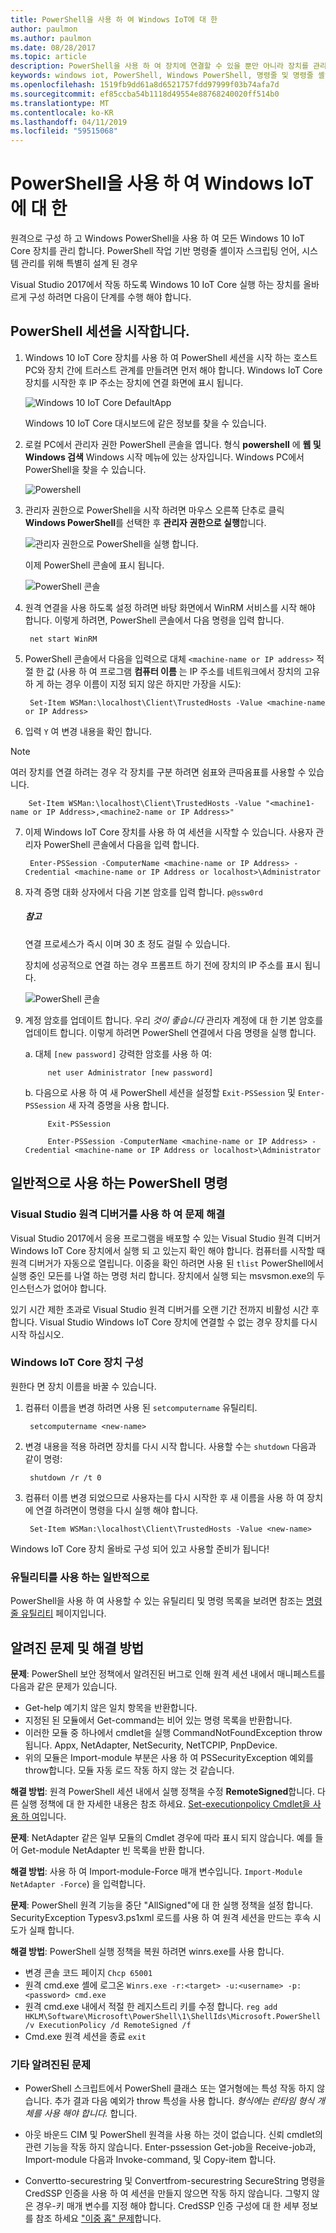 ```yaml
---
title: PowerShell을 사용 하 여 Windows IoT에 대 한
author: paulmon
ms.author: paulmon
ms.date: 08/28/2017
ms.topic: article
description: PowerShell을 사용 하 여 장치에 연결할 수 있을 뿐만 아니라 장치를 관리 하는 방법에 알아봅니다.
keywords: windows iot, PowerShell, Windows PowerShell, 명령줄 및 명령줄 셸입니다
ms.openlocfilehash: 1519fb9dd61a8d6521757fdd97999f03b74afa7d
ms.sourcegitcommit: ef85ccba54b1118d49554e88768240020ff514b0
ms.translationtype: MT
ms.contentlocale: ko-KR
ms.lasthandoff: 04/11/2019
ms.locfileid: "59515068"
---
```

# <a name="using-powershell-for-windows-iot"></a>PowerShell을 사용 하 여 Windows IoT에 대 한

원격으로 구성 하 고 Windows PowerShell을 사용 하 여 모든 Windows 10 IoT Core 장치를 관리 합니다.
PowerShell 작업 기반 명령줄 셸이자 스크립팅 언어, 시스템 관리를 위해 특별히 설계 된 경우

Visual Studio 2017에서 작동 하도록 Windows 10 IoT Core 실행 하는 장치를 올바르게 구성 하려면 다음이 단계를 수행 해야 합니다.

## <a name="initiating-a-powershell-session"></a>PowerShell 세션을 시작합니다.
1. Windows 10 IoT Core 장치를 사용 하 여 PowerShell 세션을 시작 하는 호스트 PC와 장치 간에 트러스트 관계를 만들려면 먼저 해야 합니다. Windows IoT Core 장치를 시작한 후 IP 주소는 장치에 연결 화면에 표시 됩니다.

    ![Windows 10 IoT Core DefaultApp](../media/PowerShell/DefaultApp.png)

   Windows 10 IoT Core 대시보드에 같은 정보를 찾을 수 있습니다.

2. 로컬 PC에서 관리자 권한 PowerShell 콘솔을 엽니다. 형식 **powershell** 에 **웹 및 Windows 검색** Windows 시작 메뉴에 있는 상자입니다. Windows PC에서 PowerShell을 찾을 수 있습니다.

    ![Powershell](../media/PowerShell/start-ps.png)

3. 관리자 권한으로 PowerShell을 시작 하려면 마우스 오른쪽 단추로 클릭 **Windows PowerShell**를 선택한 후 **관리자 권한으로 실행**합니다.

    ![관리자 권한으로 PowerShell을 실행 합니다.](../media/PowerShell/start-ps2.png)

   이제 PowerShell 콘솔에 표시 됩니다.

    ![PowerShell 콘솔](../media/PowerShell/ps.PNG)

4. 원격 연결을 사용 하도록 설정 하려면 바탕 화면에서 WinRM 서비스를 시작 해야 합니다. 이렇게 하려면, PowerShell 콘솔에서 다음 명령을 입력 합니다.

        net start WinRM

5. PowerShell 콘솔에서 다음을 입력으로 대체 `<machine-name or IP address>` 적절 한 값 (사용 하 여 프로그램 **컴퓨터 이름** 는 IP 주소를 네트워크에서 장치의 고유 하 게 하는 경우 이름이 지정 되지 않은 하지만 가장을 시도):

        Set-Item WSMan:\localhost\Client\TrustedHosts -Value <machine-name or IP Address>

6. 입력 `Y` 여 변경 내용을 확인 합니다.

> [!NOTE]
> 여러 장치를 연결 하려는 경우 각 장치를 구분 하려면 쉼표와 큰따옴표를 사용할 수 있습니다.
        
        Set-Item WSMan:\localhost\Client\TrustedHosts -Value "<machine1-name or IP Address>,<machine2-name or IP Address>"
    
7. 이제 Windows IoT Core 장치를 사용 하 여 세션을 시작할 수 있습니다. 사용자 관리자 PowerShell 콘솔에서 다음을 입력 합니다.

        Enter-PSSession -ComputerName <machine-name or IP Address> -Credential <machine-name or IP Address or localhost>\Administrator

8. 자격 증명 대화 상자에서 다음 기본 암호를 입력 합니다. `p@ssw0rd`
    
    <div class="alert alert-note">
      <h5><span class="win-icon win-icon-Page"></span> 참고 </h5>
      <p>연결 프로세스가 즉시 이며 30 초 정도 걸릴 수 있습니다.</p>
    </div>    
    
    장치에 성공적으로 연결 하는 경우 프롬프트 하기 전에 장치의 IP 주소를 표시 됩니다.

    ![PowerShell 콘솔](../media/PowerShell/ps_device.png)

9. 계정 암호를 업데이트 합니다. 우리 *것이 좋습니다* 관리자 계정에 대 한 기본 암호를 업데이트 합니다. 이렇게 하려면 PowerShell 연결에서 다음 명령을 실행 합니다.

    a. 대체 `[new password]` 강력한 암호를 사용 하 여:
    
            net user Administrator [new password]
            
    b. 다음으로 사용 하 여 새 PowerShell 세션을 설정할 `Exit-PSSession` 및 `Enter-PSSession` 새 자격 증명을 사용 합니다.
    
            Exit-PSSession
            
            Enter-PSSession -ComputerName <machine-name or IP Address> -Credential <machine-name or IP Address or localhost>\Administrator

## <a name="commonly-used-powershell-commands"></a>일반적으로 사용 하는 PowerShell 명령

### <a name="troubleshooting-with-visual-studio-remote-debugger"></a>Visual Studio 원격 디버거를 사용 하 여 문제 해결

Visual Studio 2017에서 응용 프로그램을 배포할 수 있는 Visual Studio 원격 디버거 Windows IoT Core 장치에서 실행 되 고 있는지 확인 해야 합니다. 컴퓨터를 시작할 때 원격 디버거가 자동으로 열립니다. 이중을 확인 하려면 사용 된 `tlist` PowerShell에서 실행 중인 모든를 나열 하는 명령 처리 합니다. 장치에서 실행 되는 msvsmon.exe의 두 인스턴스가 없어야 합니다.

있기 시간 제한 초과로 Visual Studio 원격 디버거를 오랜 기간 전까지 비활성 시간 후 합니다. Visual Studio Windows IoT Core 장치에 연결할 수 없는 경우 장치를 다시 시작 하십시오.

### <a name="configure-your-windows-iot-core-device"></a>Windows IoT Core 장치 구성

원한다 면 장치 이름을 바꿀 수 있습니다. 

1. 컴퓨터 이름을 변경 하려면 사용 된 `setcomputername` 유틸리티.

        setcomputername <new-name>

2. 변경 내용을 적용 하려면 장치를 다시 시작 합니다. 사용할 수는 `shutdown` 다음과 같이 명령:

        shutdown /r /t 0

3. 컴퓨터 이름 변경 되었으므로 사용자는를 다시 시작한 후 새 이름을 사용 하 여 장치에 연결 하려면이 명령을 다시 실행 해야 합니다.

        Set-Item WSMan:\localhost\Client\TrustedHosts -Value <new-name>
        
Windows IoT Core 장치 올바로 구성 되어 있고 사용할 준비가 됩니다!

### <a name="commonly-used-utilities"></a>유틸리티를 사용 하는 일반적으로

PowerShell을 사용 하 여 사용할 수 있는 유틸리티 및 명령 목록을 보려면 참조는 [명령줄 유틸리티](../manage-your-device/CommandLineUtils.md) 페이지입니다.

## <a name="known-issues-and-workarounds"></a>알려진 문제 및 해결 방법

**문제**: PowerShell 보안 정책에서 알려진된 버그로 인해 원격 세션 내에서 매니페스트를 다음과 같은 문제가 있습니다.
* Get-help 예기치 않은 일치 항목을 반환합니다.
* 지정된 된 모듈에서 Get-command는 비어 있는 명령 목록을 반환합니다.
* 이러한 모듈 중 하나에서 cmdlet을 실행 CommandNotFoundException throw 됩니다. Appx, NetAdapter, NetSecurity, NetTCPIP, PnpDevice.
* 위의 모듈은 Import-module 부분은 사용 하 여 PSSecurityException 예외를 throw합니다. 모듈 자동 로드 작동 하지 않는 것 같습니다.

**해결 방법**: 원격 PowerShell 세션 내에서 실행 정책을 수정 **RemoteSigned**합니다. 다른 실행 정책에 대 한 자세한 내용은 참조 하세요. [Set-executionpolicy Cmdlet을 사용 하 여](https://technet.microsoft.com/library/ee176961.aspx)입니다.

**문제**: NetAdapter 같은 일부 모듈의 Cmdlet 경우에 따라 표시 되지 않습니다. 예를 들어 Get-module NetAdapter 빈 목록을 반환 합니다. 

**해결 방법**: 사용 하 여 Import-module-Force 매개 변수입니다. `Import-Module NetAdapter -Force`) 을 입력합니다.

**문제**: PowerShell 원격 기능을 중단 "AllSigned"에 대 한 실행 정책을 설정 합니다. SecurityException Typesv3.ps1xml 로드를 사용 하 여 원격 세션을 만드는 후속 시도가 실패 합니다. 

**해결 방법**: PowerShell 실행 정책을 복원 하려면 winrs.exe를 사용 합니다.
* 변경 콘솔 코드 페이지 `Chcp 65001`
* 원격 cmd.exe 셸에 로그온 `Winrs.exe -r:<target> -u:<username> -p:<password> cmd.exe`
* 원격 cmd.exe 내에서 적절 한 레지스트리 키를 수정 합니다. `reg add HKLM\Software\Microsoft\PowerShell\1\ShellIds\Microsoft.PowerShell /v ExecutionPolicy /d RemoteSigned /f`
* Cmd.exe 원격 세션을 종료 `exit`

### <a name="other-known-issues"></a>기타 알려진된 문제

- PowerShell 스크립트에서 PowerShell 클래스 또는 열거형에는 특성 작동 하지 않습니다. 추가 결과 다음 예외가 throw 특성을 사용 합니다. *형식에는 런타임 형식 개체를 사용 해야 합니다.* 합니다.

- 아웃 바운드 CIM 및 PowerShell 원격을 사용 하는 것이 없습니다. 신뢰 cmdlet의 관련 기능을 작동 하지 않습니다. Enter-pssession Get-job을 Receive-job과, Import-module 다음과 Invoke-command, 및 Copy-item 합니다.

- Convertto-securestring 및 Convertfrom-securestring SecureString 명령을 CredSSP 인증을 사용 하 여 세션을 만들지 않으면 작동 하지 않습니다. 그렇지 않은 경우-키 매개 변수를 지정 해야 합니다. CredSSP 인증 구성에 대 한 세부 정보를 참조 하세요 ["이중 홉" 문제](http://blogs.msdn.com/b/clustering/archive/2009/06/25/9803001.aspx)합니다.


